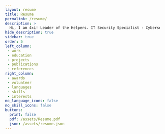 ```yaml
---
layout: resume
title: Resume
permalink: /resume/
description: >
  Hi, I am 4xL! Leader of the Helpers. IT Security Specialist - Cybersecurity Technologist | Ethical Hacker | Pentester | CTFs | Musician.
hide_description: true
sidebar: true
order: 5
left_column:
 - work
 - education
 - projects
 - publications
 - references
right_column:
 - awards
 - volunteer
 - languages
 - skills
 - interests
no_language_icons: false
no_skill_icons: false
buttons:
  print: false
  pdf: /assets/Resume.pdf
  json: /assets/resume.json
---
```

